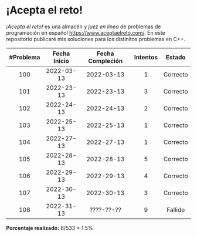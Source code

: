 ¡Acepta el reto!
================

*¡Acepta el reto!* es una almacén y *juez en línea* de problemas de
programación en español <https://www.aceptaelreto.com/>. En este repositorio
publicaré mis soluciones para los distinitos problemas en C++.

| #Problema | Fecha Inicio | Fecha Compleción | Intentos |  Estado  |
|:---------:|:------------:|:----------------:|:--------:|:--------:|
|    100    |  2022-03-13  |    2022-03-13    |    1     | Correcto |
|    101    |  2022-23-13  |    2022-23-13    |    3     | Correcto |
|    102    |  2022-24-13  |    2022-24-13    |    2     | Correcto |
|    103    |  2022-25-13  |    2022-25-13    |    1     | Correcto |
|    104    |  2022-27-13  |    2022-27-13    |    1     | Correcto |
|    105    |  2022-28-13  |    2022-28-13    |    5     | Correcto |
|    106    |  2022-29-13  |    2022-29-13    |    4     | Correcto |
|    107    |  2022-30-13  |    2022-30-13    |    3     | Correcto |
|    108    |  2022-31-13  |    ????-??-??    |    9     |  Fallido |

**Porcentaje realizado:** 8/533 = 1.5%
